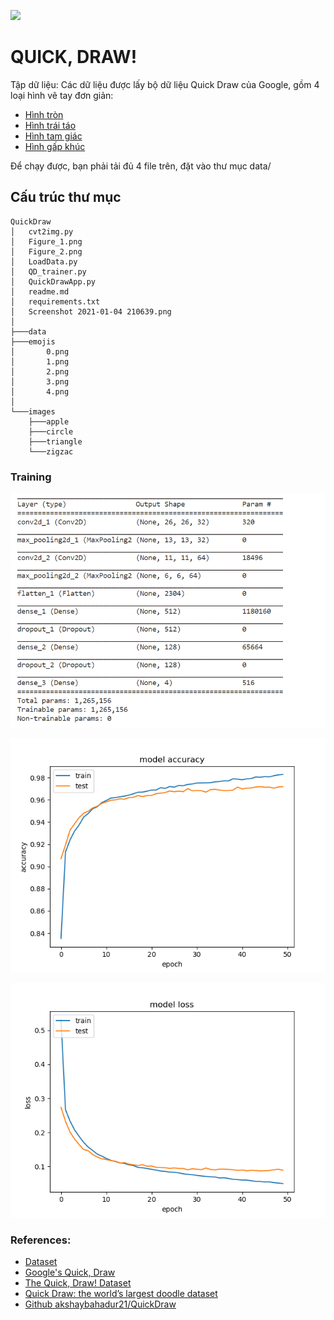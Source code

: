 ![](https://v1.screenshot.11ty.dev/https%3A%2F%2Fquickdraw.withgoogle.com%2F/opengraph)

# QUICK, DRAW!

Tập dữ liệu: Các dữ liệu được lấy bộ dữ liệu Quick Draw của Google, gồm 4 loại hình vẽ tay đơn giản:
- [Hình tròn](https://storage.cloud.google.com/quickdraw_dataset/full/numpy_bitmap/circle.npy)
- [Hình trái táo](https://storage.cloud.google.com/quickdraw_dataset/full/numpy_bitmap/apple.npy)
- [Hình tam giác](https://storage.cloud.google.com/quickdraw_dataset/full/numpy_bitmap/triangle.npy)
- [Hình gấp khúc](https://storage.cloud.google.com/quickdraw_dataset/full/numpy_bitmap/zigzag.npy)

Để chạy được, bạn phải tải đủ 4 file trên, đặt vào thư mục data/ 

## Cấu trúc thư mục

```shell
QuickDraw
│   cvt2img.py
│   Figure_1.png
│   Figure_2.png
│   LoadData.py
│   QD_trainer.py
│   QuickDrawApp.py
│   readme.md
│   requirements.txt
│   Screenshot 2021-01-04 210639.png
│
├───data
├───emojis
│       0.png
│       1.png
│       2.png
│       3.png
│       4.png
│
└───images
    ├───apple
    ├───circle
    ├───triangle
    └───zigzac
```

### Training

![](/Layers.png)

![](/Figure_1.png)

![](/Figure_2.png)

### References:
 
 - [Dataset](https://console.cloud.google.com/storage/browser/quickdraw_dataset/full/numpy_bitmap;tab=objects?pli=1&prefix=&forceOnObjectsSortingFiltering=false&pageState=(%22StorageObjectListTable%22:(%22f%22:%22%255B%255D%22)))
 - [Google's Quick, Draw](https://quickdraw.withgoogle.com/) 
 - [The Quick, Draw! Dataset](https://github.com/googlecreativelab/quickdraw-dataset)
 - [Quick Draw: the world’s largest doodle dataset](https://towardsdatascience.com/quick-draw-the-worlds-largest-doodle-dataset-823c22ffce6b)
 - [Github akshaybahadur21/QuickDraw](https://github.com/akshaybahadur21/QuickDraw)
